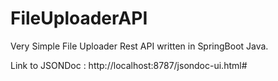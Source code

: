 # FileUploaderAPI
Very Simple File Uploader Rest API written in  SpringBoot Java.

Link to JSONDoc : http://localhost:8787/jsondoc-ui.html#
